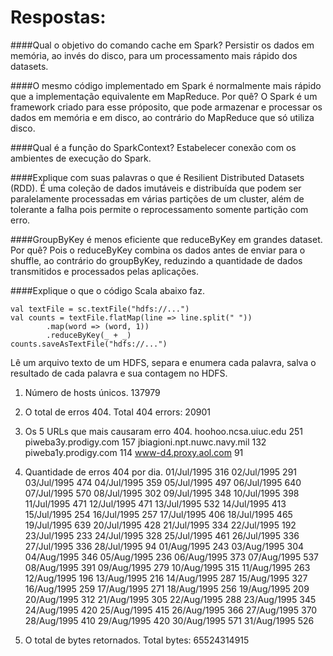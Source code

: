 # Respostas:

####Qual o objetivo do comando cache em Spark?
Persistir os dados em memória, ao invés do disco, para um processamento mais rápido dos datasets.

####O mesmo código implementado em Spark é normalmente mais rápido que a implementação equivalente em
MapReduce. Por quê?
O Spark é um framework criado para esse próposito, que pode armazenar e processar os dados em memória e em disco, 
ao contrário do MapReduce que só utiliza disco.

####Qual é a função do SparkContext?
Estabelecer conexão com os ambientes de execução do Spark.

####Explique com suas palavras o que é Resilient Distributed Datasets (RDD).
É uma coleção de dados imutáveis e distribuída que podem ser paralelamente processadas em várias partições de um cluster, 
além de tolerante a falha pois permite o reprocessamento somente partição com erro.
 
####GroupByKey é menos eficiente que reduceByKey em grandes dataset. Por quê?
Pois o reduceByKey combina os dados antes de enviar para o shuffle, ao contrário do groupByKey, 
reduzindo a quantidade de dados transmitidos e processados pelas aplicações.

####Explique o que o código Scala abaixo faz.
```
val textFile = sc.textFile("hdfs://...")
val counts = textFile.flatMap(line => line.split(" "))
		.map(word => (word, 1))
		.reduceByKey(_ + _)
counts.saveAsTextFile("hdfs://...")
```
Lê um arquivo texto de um HDFS, separa e enumera cada palavra, salva o resultado de cada palavra e sua contagem no HDFS.


1. Número de hosts únicos.
137979

2. O total de erros 404.
Total 404 errors: 20901

3. Os 5 URLs que mais causaram erro 404.
hoohoo.ncsa.uiuc.edu 251
piweba3y.prodigy.com 157
jbiagioni.npt.nuwc.navy.mil 132
piweba1y.prodigy.com 114
www-d4.proxy.aol.com 91

4. Quantidade de erros 404 por dia.
01/Jul/1995 316
02/Jul/1995 291
03/Jul/1995 474
04/Jul/1995 359
05/Jul/1995 497
06/Jul/1995 640
07/Jul/1995 570
08/Jul/1995 302
09/Jul/1995 348
10/Jul/1995 398
11/Jul/1995 471
12/Jul/1995 471
13/Jul/1995 532
14/Jul/1995 413
15/Jul/1995 254
16/Jul/1995 257
17/Jul/1995 406
18/Jul/1995 465
19/Jul/1995 639
20/Jul/1995 428
21/Jul/1995 334
22/Jul/1995 192
23/Jul/1995 233
24/Jul/1995 328
25/Jul/1995 461
26/Jul/1995 336
27/Jul/1995 336
28/Jul/1995 94
01/Aug/1995 243
03/Aug/1995 304
04/Aug/1995 346
05/Aug/1995 236
06/Aug/1995 373
07/Aug/1995 537
08/Aug/1995 391
09/Aug/1995 279
10/Aug/1995 315
11/Aug/1995 263
12/Aug/1995 196
13/Aug/1995 216
14/Aug/1995 287
15/Aug/1995 327
16/Aug/1995 259
17/Aug/1995 271
18/Aug/1995 256
19/Aug/1995 209
20/Aug/1995 312
21/Aug/1995 305
22/Aug/1995 288
23/Aug/1995 345
24/Aug/1995 420
25/Aug/1995 415
26/Aug/1995 366
27/Aug/1995 370
28/Aug/1995 410
29/Aug/1995 420
30/Aug/1995 571
31/Aug/1995 526


5. O total de bytes retornados.
Total bytes: 65524314915
